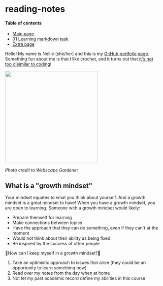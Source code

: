 # reading-notes

#### Table of contents
- [Main page](https://nellie-allsop.github.io/reading-notes)
- [01 Learning markdown task](https://nellie-allsop.github.io/reading-notes/reflection-and-discussion-task) 
- [Extra page](https://nellie-allsop.github.io/reading-notes/extra-fun)

Hello! My name is Nellie (she/her) and this is my [GitHub portfolio page](https://github.com/nellie-allsop). Something fun about me is that I like crochet, and it turns out that [it's not too disimilar to coding](https://webscapegardener.co.uk/why-coding-like-crochet/)!

<img src="https://webscapegardener.co.uk/wordpress/wp-content/uploads/code-or-crochet.jpg" width="300" height="300"> 

*Photo credit to Webscape Gardener*

## What is a "growth mindset"
Your mindset equates to what you think about yourself. And a growth mindset is a great mindset to have! When you have a growth mindset, you are open to learning. Someone with a growth mindset would likely:
- Prepare themself for learning
- Make connections between topics
- Have the approach that they can do something, even if they can't at the moment
- Would not think about their ability as being fixed
- Be inspired by the success of other people

🌟How can I keep myself in a growth mindset?🌟

1. Take an optimistic approach to issues that arise (they could be an opportunity to learn something new)
2. Read over my notes from the day when at home
3. Not let my past academic record define my abilities in this course
